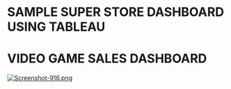 # SAMPLE SUPER STORE DASHBOARD USING TABLEAU

# VIDEO GAME SALES DASHBOARD
[![Screenshot-916.png](https://i.postimg.cc/q7n1XyYt/Screenshot-916.png)](https://postimg.cc/Ffrbhdhm)
